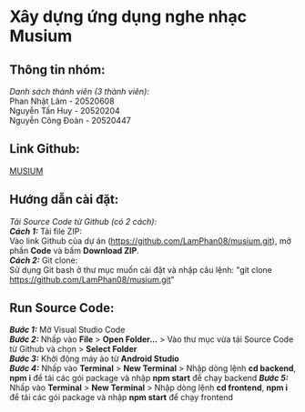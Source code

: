 # Xây dựng ứng dụng nghe nhạc Musium
## Thông tin nhóm:  
*Danh sách thành viên (3 thành viên):*  
Phan Nhật Lâm - 20520608  
Nguyễn Tấn Huy - 20520204   
Nguyễn Công Đoàn - 20520447
## Link Github:  
[MUSIUM](https://github.com/LamPhan08/musium.git)
## Hướng dẫn cài đặt:
*Tải Source Code từ Github (có 2 cách):*   
***Cách 1:*** Tải file ZIP:  
Vào link Github của dự án (https://github.com/LamPhan08/musium.git), mở phần **Code** và bấm **Download ZIP**.  
***Cách 2:*** Git clone:  
Sử dụng Git bash ở thư mục muốn cài đặt và nhập câu lệnh: "git clone https://github.com/LamPhan08/musium.git"
## Run Source Code:   
***Bước 1:*** Mở Visual Studio Code  
***Bước 2:*** Nhấp vào **File** > **Open Folder...** > Vào thư mục vừa tải Source Code từ Github và chọn > **Select Folder**  
***Bước 3:*** Khởi động máy ảo từ **Android Studio**  
***Bước 4:*** Nhấp vào **Terminal** > **New Terminal** > Nhập dòng lệnh **cd backend**, **npm i** để tải các gói package và nhập **npm start** để chạy backend
***Bước 5:*** Nhấp vào **Terminal** > **New Terminal** > Nhập dòng lệnh **cd frontend**, **npm i** để tải các gói package và nhập **npm start** để chạy frontend
